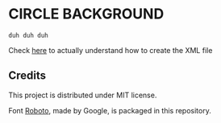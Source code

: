 # CIRCLE BACKGROUND

`duh duh duh`

Check [here](https://github.com/saint-13/Linux_Dynamic_Wallpapers) to actually understand how to create the XML file

## Credits

This project is distributed under MIT license.

Font [Roboto](https://fonts.google.com/specimen/Roboto), made by Google, is packaged in this repository.
